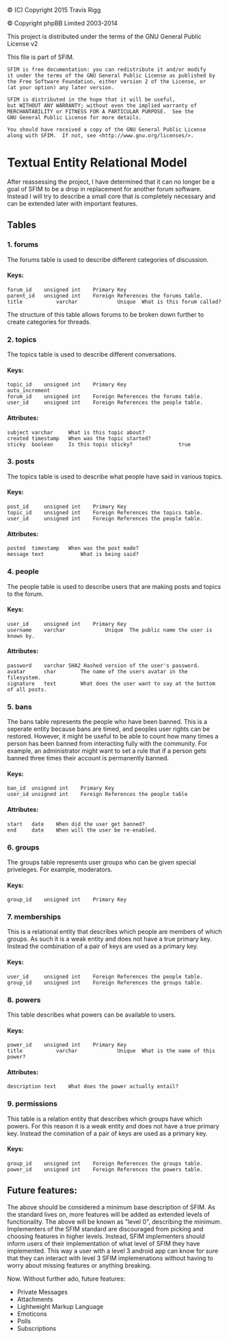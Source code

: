 © (C) Copyright 2015 Travis Rigg

© Copyright phpBB Limited 2003-2014

This project is distributed under the terms of the GNU General Public License v2

This file is part of SFIM.

    SFIM is free documentation: you can redistribute it and/or modify
    it under the terms of the GNU General Public License as published by
    the Free Software Foundation, either version 2 of the License, or
    (at your option) any later version.

    SFIM is distributed in the hope that it will be useful,
    but WITHOUT ANY WARRANTY; without even the implied warranty of
    MERCHANTABILITY or FITNESS FOR A PARTICULAR PURPOSE.  See the
    GNU General Public License for more details.

    You should have received a copy of the GNU General Public License
    along with SFIM.  If not, see <http://www.gnu.org/licenses/>.

# Textual Entity Relational Model
After reassessing the project, I have determined that it can no longer be a goal
of SFIM to be a drop in replacement for another forum software. Instead I will
try to describe a small core that is completely necessary and can be extended
later with important features.

## Tables
### 1. forums
The forums table is used to describe different categories of discussion.

#### Keys:
	forum_id	unsigned int	Primary Key
	parent_id	unsigned int	Foreign	References the forums table.
	title			varchar				Unique	What is this forum called?

The structure of this table allows forums to be broken down further to create
categories for threads.

### 2. topics
The topics table is used to describe different conversations.

#### Keys:
	topic_id	unsigned int	Primary	Key														auto_increment
	forum_id	unsigned int	Foreign	References the forums table.
	user_id		unsigned int	Foreign	References the people table.

#### Attributes:
	subject	varchar		What is this topic about?
	created	timestamp	When was the topic started?
	sticky	boolean		Is this topic sticky?				true

### 3. posts
The topics table is used to describe what people have said in various topics.

#### Keys:
	post_id		unsigned int	Primary	Key
	topic_id	unsigned int	Foreign	References the topics table.
	user_id		unsigned int	Foreign	References the people table.

#### Attributes:
	posted	timestamp	When was the post made?
	message	text			What is being said?

### 4. people
The people table is used to describe users that are making posts and topics to
the forum.

#### Keys:
	user_id		unsigned int	Primary	Key
	username	varchar				Unique	The public name the user is known by.

#### Attributes:
	password	varchar	SHA2 Hashed version of the user's password.
	avatar		char		The name of the users avatar in the filesystem.
	signature	text		What does the user want to say at the bottom of all posts.

### 5. bans
The bans table represents the people who have been banned. This is a seperate
entity because bans are timed, and peoples user rights can be restored. However,
it might be useful to be able to count how many times a person has been banned
from interacting fully with the community. For example, an administrator might
want to set a rule that if a person gets banned three times their account is
permanently banned.

#### Keys:
	ban_id	unsigned int	Primary	Key
	user_id	unsigned int	Foreign	References the people table

#### Attributes:
	start	date	When did the user get banned?
	end		date	When will the user be re-enabled.

### 6. groups
The groups table represents user groups who can be given special priveleges. For
example, moderators.

#### Keys:
	group_id	unsigned int	Primary	Key

### 7. memberships
This is a relational entity that describes which people are members of which
groups. As such it is a weak entity and does not have a true primary key.
Instead the combination of a pair of keys are used as a primary key.

#### Keys:
	user_id		unsigned int	Foreign	References the people table.
	group_id	unsigned int	Foreign	References the groups table.

### 8. powers
This table describes what powers can be available to users.

#### Keys:
	power_id	unsigned int	Primary	Key
	title			varchar				Unique	What is the name of this power?

#### Attributes:
	description	text	What does the power actually entail?

### 9. permissions
This table is a relation entity that describes which groups have which powers.
For this reason it is a weak entity and does not have a true primary key.
Instead the comination of a pair of keys are used as a primary key.

#### Keys:
	group_id	unsigned int	Foreign	References the groups table.
	power_id	unsigned int	Foreign	References the powers table.

## Future features:
The above should be considered a minimum base description of SFIM. As the
standard lives on, more features will be added as extended levels of
functionality. The above will be known as "level 0", describing the minimum.
Implementers of the SFIM standard are discouraged from picking and choosing
features in higher levels. Instead, SFIM implementers should inform users of
their implementation of what level of SFIM they have implemented. This way a
user with a level 3 android app can know for sure that they can interact with
level 3 SFIM implemenations without having to worry about missing features or
anything breaking.

Now. Without further ado, future features:
* Private Messages
* Attachments
* Lightweight Markup Language
* Emoticons
* Polls
* Subscriptions
